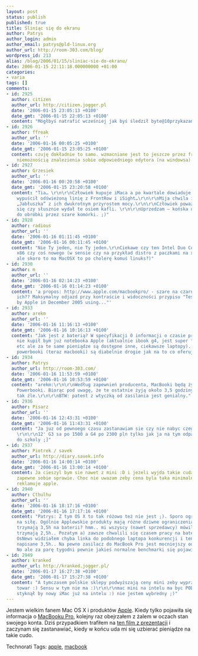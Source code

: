 ```yaml
---
layout: post
status: publish
published: true
title: Śliniąc się do ekranu
author: Patrys
author_login: admin
author_email: patrys@pld-linux.org
author_url: http://room-303.com/blog/
wordpress_id: 213
alias: /blog/2006/01/15/sliniac-sie-do-ekranu/
date: 2006-01-15 22:11:18.000000000 +01:00
categories:
- varia
tags: []
comments:
- id: 2925
  author: citizen
  author_url: http://citizen.jogger.pl
  date: '2006-01-15 23:05:13 +0100'
  date_gmt: '2006-01-15 22:05:13 +0100'
  content: "Mógłbyś natrafić wcześniej jak byś śledził byte@10przykazan.com ;)\r\n\r\nhttp://byte.livenet.pl/?p=396"
- id: 2926
  author: ffreak
  author_url: ''
  date: '2006-01-16 00:05:25 +0100'
  date_gmt: '2006-01-15 23:05:25 +0100'
  content: czuję dokładnie to samo. wzmacniane jest to jeszcze przez frustrację spowodowaną
    niemożnością znalezienia sobie odpowiedniego edytora (na windowsa).
- id: 2927
  author: Grzesiek
  author_url: ''
  date: '2006-01-16 00:20:58 +0100'
  date_gmt: '2006-01-15 23:20:58 +0100'
  content: "Tia… \r\n\r\nCzłowiek kupuje iMaca a po kwartale dowiaduje się, że Apple
    wypuścił odświeżoną linię z FrontRow i iSight…\r\n\r\nMija chwila i mamy intelowskie
    „Jabłuszka” z ich dwukrotnym przyrostem mocy.\r\n\r\nCzłowiek poważnie zastanawia
    się czy słusznie wydał te osiem kafli. \r\n\r\nUprzedzam — końska dawka materiału
    do obróbki przez szare komórki. ;)"
- id: 2928
  author: radious
  author_url: ''
  date: '2006-01-16 01:11:45 +0100'
  date_gmt: '2006-01-16 00:11:45 +0100'
  content: "Nie Ty jeden, nie Ty jeden.\r\nCiekawe czy ten Intel Duo Core to zmodyfikowane
    x86 czy coś nowego (w sensie czy na przykład distro z paczkami na x86 na tym pójdzie,
    ale skoro to ma MacOSX to po cholerę komuś linuks?)"
- id: 2930
  author: m
  author_url: ''
  date: '2006-01-16 02:14:23 +0100'
  date_gmt: '2006-01-16 01:14:23 +0100'
  content: 'a propos: http://www.apple.com/macbookpro/ - szare na czarnym, pogielo
    ich?? Maksymalny odjazd przy kontraście i widoczności przypisu "Testing conducted
    by Apple in December 2005 using..."'
- id: 2933
  author: arekm
  author_url: ''
  date: '2006-01-16 11:16:13 +0100'
  date_gmt: '2006-01-16 10:16:13 +0100'
  content: "Jak jest z baterią? W specyfikacji 0 informacji o czasie pracy na bateriach.\r\n\r\nOsobiście
    nie kupił bym już notebooka Apple (aktualnie ibook g4, jest super fajny, mały
    etc ale za te same pieniądze są dostępne inne, ciekawsze laptopy). Z kolei nowe
    powerbooki (teraz macbooki) są diabelnie drogie jak na to co oferują."
- id: 2934
  author: Patrys
  author_url: http://room-303.com/
  date: '2006-01-16 11:53:59 +0100'
  date_gmt: '2006-01-16 10:53:59 +0100'
  content: "arekm:\r\n\r\nWedług zapewnień producenta, MacBooki będą żyły dłużej niż
    Powerbooki. Biorąc pod uwagę, że te ostatnie żyją około 3,5 godziny, nie jest
    tak źle.\r\n\r\nBTW: patent z wtyczką od zasilania jest genialny."
- id: 2936
  author: Pisarz
  author_url: ''
  date: '2006-01-16 12:43:31 +0100'
  date_gmt: '2006-01-16 11:43:31 +0100'
  content: "Ja juz od pewnoego czasu zastanawiam sie czy nie nabyc czegos z allegro.
    \r\n\r\n12' G3 sa po 1500 a G4 po 2300 pln tylko jak ja na tym odpale visual studio
    do szkoly ;]"
- id: 2937
  author: Piotrek / savek
  author_url: http://diary.savek.info
  date: '2006-01-16 14:00:14 +0100'
  date_gmt: '2006-01-16 13:00:14 +0100'
  content: Ja cieszyl bym sie nawet z mini :D i jezeli wyjda takie cuda na intelach
    zapewne sobie sprawie. Choc nie uwazam zeby cena byla taka minimalna :D jak to
    reklamuje apple.
- id: 2940
  author: Cthulhu
  author_url: ''
  date: '2006-01-16 18:17:16 +0100'
  date_gmt: '2006-01-16 17:17:16 +0100'
  content: "Patrys: Z tym OS X to tak różowo też nie jest ;). Sporo ograniczania uzytkownika
    na siłę. Ogólnie Applowskie produkty mają różne dziwne ograniczenia.\r\nPowerBooki
    trzymają 3,5h na baterii? hmm.. mi wszyscy (nawet sprzedawcy) mówili, że realnie
    trzymają 2,5h.. Pozatym a) zawsze chwalili się czasem pracy na baterii i b) na
    OsNews widziałem chyba linka do podobnego laptopa konkurencji i ten miał w specyfikacji
    napisane 3,5h.. Na pewno zasilacz do MacBook Pro jest mocniejszy od tego do PB..
    No ale za parę tygodni pewnie jakieś normalne benchmarki się pojawią."
- id: 2949
  author: kranked
  author_url: http://kranked.jogger.pl/
  date: '2006-01-17 16:27:38 +0100'
  date_gmt: '2006-01-17 15:27:38 +0100'
  content: "A tymczasem polskie sklepy podwyższają ceny mini zeby wyprzedać 'stary'
    towar :) Sensu w tym nie ma :)\r\n\r\nmac mini na intelu ma byc PODOBNO w marcu.\r\n\r\nMi
    styknął by nowy iMac już na intelu :) nie jestem wybredny ;)"
---
```

<p>Jestem wielkim fanem Mac OS X i produktów <a href="http://www.apple.com/">Apple</a>. Kiedy tylko pojawiła się informacja o <a href="http://www.apple.com/macbookpro/">MacBooku Pro</a>, kolejny raz obejrzałem z żalem w oczach stan swojego konta. Dziś przypadkiem trafiłem na <a href="http://theory.isthereason.com/?p=650">ten film z prezentacji</a> i zaczynam się zastanawiać, kiedy w końcu uda mi się uzbierać pieniądze na takie cudo.</p>

Technorati Tags: <a href="http://technorati.com/tag/apple" rel="tag">apple</a>, <a href="http://technorati.com/tag/macbook" rel="tag">macbook</a>

